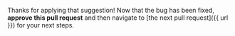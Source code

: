 Thanks for applying that suggestion! Now that the bug has been fixed, **approve this pull request** and then navigate to [the next pull request]({{ url }}) for your next steps.
